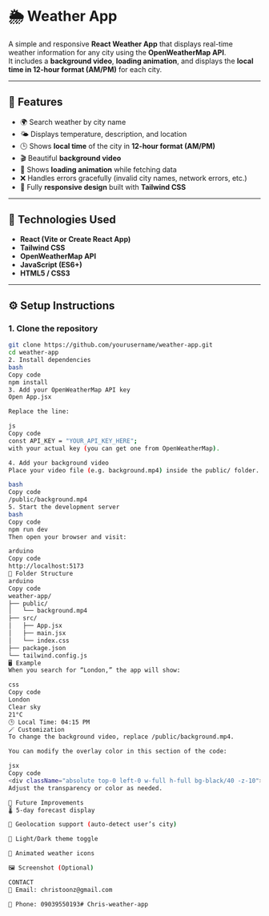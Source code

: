 # 🌦️ Weather App

A simple and responsive **React Weather App** that displays real-time weather information for any city using the **OpenWeatherMap API**.  
It includes a **background video**, **loading animation**, and displays the **local time in 12-hour format (AM/PM)** for each city.

---

## 🚀 Features

- 🌍 Search weather by city name  
- 🌤️ Displays temperature, description, and location  
- 🕒 Shows **local time** of the city in **12-hour format (AM/PM)**  
- 🎬 Beautiful **background video**  
- 💨 Shows **loading animation** while fetching data  
- ❌ Handles errors gracefully (invalid city names, network errors, etc.)  
- 📱 Fully **responsive design** built with **Tailwind CSS**

---

## 🧰 Technologies Used

- **React (Vite or Create React App)**
- **Tailwind CSS**
- **OpenWeatherMap API**
- **JavaScript (ES6+)**
- **HTML5 / CSS3**

---

## ⚙️ Setup Instructions

### 1. Clone the repository

```bash
git clone https://github.com/yourusername/weather-app.git
cd weather-app
2. Install dependencies
bash
Copy code
npm install
3. Add your OpenWeatherMap API key
Open App.jsx

Replace the line:

js
Copy code
const API_KEY = "YOUR_API_KEY_HERE";
with your actual key (you can get one from OpenWeatherMap).

4. Add your background video
Place your video file (e.g. background.mp4) inside the public/ folder.

bash
Copy code
/public/background.mp4
5. Start the development server
bash
Copy code
npm run dev
Then open your browser and visit:

arduino
Copy code
http://localhost:5173
🧩 Folder Structure
arduino
Copy code
weather-app/
├── public/
│   └── background.mp4
├── src/
│   ├── App.jsx
│   ├── main.jsx
│   └── index.css
├── package.json
└── tailwind.config.js
🖥️ Example
When you search for “London,” the app will show:

css
Copy code
London
Clear sky
21°C
🕒 Local Time: 04:15 PM
🪄 Customization
To change the background video, replace /public/background.mp4.

You can modify the overlay color in this section of the code:

jsx
Copy code
<div className="absolute top-0 left-0 w-full h-full bg-black/40 -z-10"></div>
Adjust the transparency or color as needed.

🧠 Future Improvements
🌡️ 5-day forecast display

📍 Geolocation support (auto-detect user’s city)

🌙 Light/Dark theme toggle

🌈 Animated weather icons

🖼️ Screenshot (Optional)

CONTACT
📧 Email: christoonz@gmail.com

📱 Phone: 09039550193#   C h r i s - w e a t h e r - a p p  
 